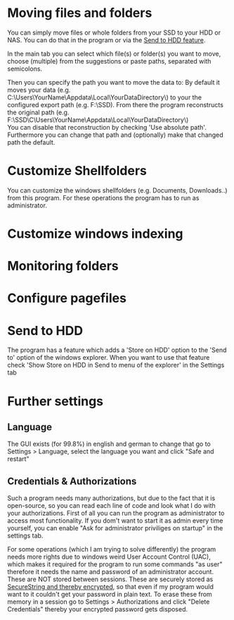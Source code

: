 # Moving files and folders
You can simply move files or whole folders from your SSD to your HDD or NAS. You can do that in the program or via the [Send to HDD feature](usage.html#Send-to-HDD).

In the main tab you can select which file(s) or folder(s) you want to move, choose (multiple) from the suggestions or paste paths, separated with semicolons.
 
Then you can specify the path you want to move the data to:
By default it moves your data (e.g. C:\\Users\\YourName\\Appdata\\Local\\YourDataDirectory\\) to your the configured export path (e.g. F:\\SSD).
From there the program reconstructs the original path (e.g. F:\\SSD\\C\\Users\\YourName\\Appdata\\Local\\YourDataDirectory\\)  
You can disable that reconstruction by checking 'Use absolute path'. Furthermore you can change that path and (optionally) make that changed path the default.
# Customize Shellfolders
You can customize the windows shellfolders (e.g. Documents, Downloads..) from this program. For these operations the program has to run as administrator.
 
# Customize windows indexing
# Monitoring folders
# Configure pagefiles

# Send to HDD
The program has a feature which adds a 'Store on HDD' option to the 'Send to' option of the windows explorer.
When you want to use that feature check 'Show Store on HDD in Send to menu of the explorer' in the Settings tab
# Further settings

## Language
The GUI exists (for 99.8%) in english and german to change that go to Settings > Language,
select the language you want and click "Safe and restart"
## Credentials & Authorizations
Such a program needs many authorizations, but due to the fact that it is open-source,
so you can read each line of code and look what I do with your authorizations.
First of all you can run the program as administrator to access most functionality.
If you dom't want to start it as admin every time yourself,
you can enable "Ask for administrator priviliges on startup" in the settings tab.

For some operations (which I am trying to solve differently) the program needs more rights due to windows weird User Account Control (UAC),
 which makes it required for the program to run some commands "as user" therefore it needs the name and password of an administrator account. These are NOT stored between sessions. These are securely stored as [SecureString and thereby encrypted](https://msdn.microsoft.com/en-us/library/system.security.securestring(v=vs.110).aspx#Anchor_5), so that even if my program would want to it couldn't get your password in plain text. To erase these from memory in a session go to Settings > Authorizations and click "Delete Credentials" thereby your encrypted password gets disposed.
